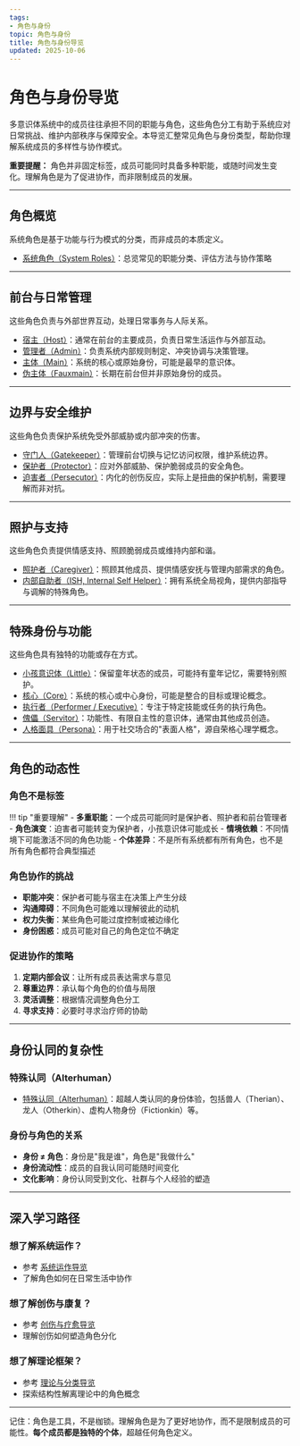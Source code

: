 ```yaml
---
tags:
- 角色与身份
topic: 角色与身份
title: 角色与身份导览
updated: 2025-10-06
---
```


# 角色与身份导览

多意识体系统中的成员往往承担不同的职能与角色，这些角色分工有助于系统应对日常挑战、维护内部秩序与保障安全。本导览汇整常见角色与身份类型，帮助你理解系统成员的多样性与协作模式。

**重要提醒：** 角色并非固定标签，成员可能同时具备多种职能，或随时间发生变化。理解角色是为了促进协作，而非限制成员的发展。

---

## 角色概览

系统角色是基于功能与行为模式的分类，而非成员的本质定义。

- [系统角色（System Roles）](entries/System-Roles.md)：总览常见的职能分类、评估方法与协作策略

---

## 前台与日常管理

这些角色负责与外部世界互动，处理日常事务与人际关系。

- [宿主（Host）](entries/Host.md)：通常在前台的主要成员，负责日常生活运作与外部互动。
- [管理者（Admin）](entries/Admin.md)：负责系统内部规则制定、冲突协调与决策管理。
- [主体（Main）](entries/Main.md)：系统的核心或原始身份，可能是最早的意识体。
- [伪主体（Fauxmain）](entries/Fauxmain.md)：长期在前台但并非原始身份的成员。

---

## 边界与安全维护

这些角色负责保护系统免受外部威胁或内部冲突的伤害。

- [守门人（Gatekeeper）](entries/Gatekeeper.md)：管理前台切换与记忆访问权限，维护系统边界。
- [保护者（Protector）](entries/Protector.md)：应对外部威胁、保护脆弱成员的安全角色。
- [迫害者（Persecutor）](entries/Persecutor.md)：内化的创伤反应，实际上是扭曲的保护机制，需要理解而非对抗。

---

## 照护与支持

这些角色负责提供情感支持、照顾脆弱成员或维持内部和谐。

- [照护者（Caregiver）](entries/Caregiver.md)：照顾其他成员、提供情感安抚与管理内部需求的角色。
- [内部自助者（ISH, Internal Self Helper）](entries/Internal-Self-Helper-ISH.md)：拥有系统全局视角，提供内部指导与调解的特殊角色。

---

## 特殊身份与功能

这些角色具有独特的功能或存在方式。

- [小孩意识体（Little）](entries/Little.md)：保留童年状态的成员，可能持有童年记忆，需要特别照护。
- [核心（Core）](entries/Core.md)：系统的核心或中心身份，可能是整合的目标或理论概念。
- [执行者（Performer / Executive）](entries/Performer-Executive.md)：专注于特定技能或任务的执行角色。
- [傀儡（Servitor）](entries/Servitor.md)：功能性、有限自主性的意识体，通常由其他成员创造。
- [人格面具（Persona）](entries/Persona.md)：用于社交场合的"表面人格"，源自荣格心理学概念。

---

## 角色的动态性

### 角色不是标签

!!! tip "重要理解"
    - **多重职能**：一个成员可能同时是保护者、照护者和前台管理者
    - **角色演变**：迫害者可能转变为保护者，小孩意识体可能成长
    - **情境依赖**：不同情境下可能激活不同的角色功能
    - **个体差异**：不是所有系统都有所有角色，也不是所有角色都符合典型描述

### 角色协作的挑战

- **职能冲突**：保护者可能与宿主在决策上产生分歧
- **沟通障碍**：不同角色可能难以理解彼此的动机
- **权力失衡**：某些角色可能过度控制或被边缘化
- **身份困惑**：成员可能对自己的角色定位不确定

### 促进协作的策略

1. **定期内部会议**：让所有成员表达需求与意见
2. **尊重边界**：承认每个角色的价值与局限
3. **灵活调整**：根据情况调整角色分工
4. **寻求支持**：必要时寻求治疗师的协助

---

## 身份认同的复杂性

### 特殊认同（Alterhuman）

- [特殊认同（Alterhuman）](entries/Alterhuman.md)：超越人类认同的身份体验，包括兽人（Therian）、龙人（Otherkin）、虚构人物身份（Fictionkin）等。

### 身份与角色的关系

- **身份 ≠ 角色**：身份是"我是谁"，角色是"我做什么"
- **身份流动性**：成员的自我认同可能随时间变化
- **文化影响**：身份认同受到文化、社群与个人经验的塑造

---

## 深入学习路径

### 想了解系统运作？
- 参考 [系统运作导览](System-Operations.md)
- 了解角色如何在日常生活中协作

### 想了解创伤与康复？
- 参考 [创伤与疗愈导览](Trauma-Healing-Guide.md)
- 理解创伤如何塑造角色分化

### 想了解理论框架？
- 参考 [理论与分类导览](Theory-Classification-Guide.md)
- 探索结构性解离理论中的角色概念

---

记住：角色是工具，不是枷锁。理解角色是为了更好地协作，而不是限制成员的可能性。**每个成员都是独特的个体**，超越任何角色定义。
